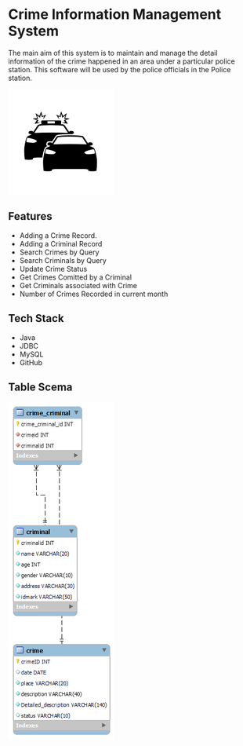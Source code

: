 
# Crime Information Management System

The main aim of this system is to maintain and manage the detail information of the crime happened in  an  area under a particular police station. This software will be used by the police officials in the Police station. 

![](logo.png)


## Features

- Adding a Crime Record.
- Adding a Criminal Record 
- Search Crimes by Query
- Search Criminals by Query
- Update Crime Status
- Get Crimes Comitted by a Criminal
- Get Criminals associated with Crime
- Number of Crimes Recorded in current month


## Tech Stack

- Java
- JDBC
- MySQL
- GitHub


## Table Scema

![Table Schema](ERpng.png)


